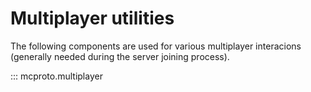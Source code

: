 # Multiplayer utilities

The following components are used for various multiplayer interacions (generally needed during the server joining process).

::: mcproto.multiplayer
